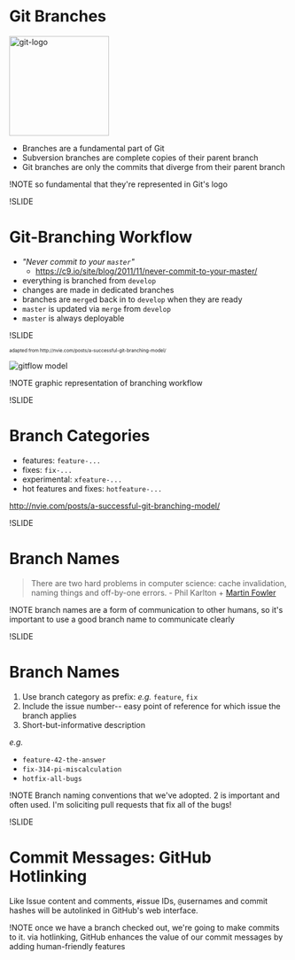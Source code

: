 
# Git Branches

<img src='img/git-logo.png' alt='git-logo' height=180 width=180 />

- Branches are a fundamental part of Git
- Subversion branches are complete copies of their parent branch
- Git branches are only the commits that diverge from their parent branch

!NOTE
so fundamental that they're represented in Git's logo

!SLIDE

# Git-Branching Workflow

- *"Never commit to your `master`"*
  - https://c9.io/site/blog/2011/11/never-commit-to-your-master/
- everything is branched from `develop`
- changes are made in dedicated branches
- branches are `merge`d back in to `develop` when they are ready
- `master` is updated via `merge` from `develop`
- `master` is always deployable

!SLIDE

<span style="font-size:0.6em;">
  adapted from http://nvie.com/posts/a-successful-git-branching-model/
</span>

![gitflow model](img/gitflow-model.jpg)

!NOTE
graphic representation of branching workflow

!SLIDE

# Branch Categories

- features: `feature-...`
- fixes: `fix-...`
- experimental: `xfeature-...`
- hot features and fixes: `hotfeature-...`

http://nvie.com/posts/a-successful-git-branching-model/

!SLIDE

# Branch Names

> There are two hard problems in computer science: cache invalidation, naming things and off-by-one errors. \- Phil Karlton + [Martin Fowler](http://martinfowler.com/bliki/TwoHardThings.html)

!NOTE
branch names are a form of communication to other humans, so it's important to use a good branch name to communicate clearly

!SLIDE

# Branch Names

1. Use branch category as prefix: *e.g.* `feature`, `fix`
1. Include the issue number-- easy point of reference for which issue the branch applies
1. Short-but-informative description

*e.g.*

- `feature-42-the-answer`
- `fix-314-pi-miscalculation`
- `hotfix-all-bugs`

!NOTE
Branch naming conventions that we've adopted.
2 is important and often used.
I'm soliciting pull requests that fix all of the bugs!

!SLIDE

# Commit Messages: GitHub Hotlinking

Like Issue content and comments, `#`issue IDs, `@`usernames and commit hashes will be autolinked in GitHub's web interface.

!NOTE
once we have a branch checked out, we're going to make commits to it. via hotlinking, GitHub enhances the value of our commit messages by adding human-friendly features
